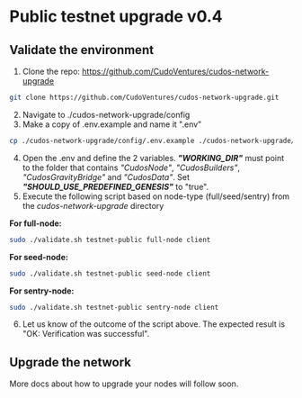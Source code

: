 # Public testnet upgrade v0.4

## Validate the environment

1. Clone the repo: https://github.com/CudoVentures/cudos-network-upgrade
```bash
git clone https://github.com/CudoVentures/cudos-network-upgrade.git
```
2. Navigate to ./cudos-network-upgrade/config
3. Make a copy of .env.example and name it ".env"
```bash
cp ./cudos-network-upgrade/config/.env.example ./cudos-network-upgrade/config/.env
```
4. Open the .env and define the 2 variables. <em>**"WORKING_DIR"**</em> must point to the folder that contains <em>"CudosNode"</em>, <em>"CudosBuilders"</em>, <em>"CudosGravityBridge"</em> and <em>"CudosData"</em>. Set <em>**"SHOULD_USE_PREDEFINED_GENESIS"**</em> to "true".
5. Execute the following script based on node-type (full/seed/sentry) from the <em>cudos-network-upgrade</em> directory

**For full-node:**
```bash
sudo ./validate.sh testnet-public full-node client
```

**For seed-node:**
```bash
sudo ./validate.sh testnet-public seed-node client
```

**For sentry-node:**
```bash
sudo ./validate.sh testnet-public sentry-node client
```

6. Let us know of the outcome of the script above. The expected result is "OK: Verification was successful".

## Upgrade the network

More docs about how to upgrade your nodes will follow soon.